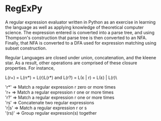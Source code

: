 # RegExPy

 A regular expression evaluator written in Python as an exercise in learning the language
 as well as applying knowledge of theoretical computer science. The expression entered is 
 converted into a parse tree, and using Thompson's construction that parse tree is then converted to 
 an NFA. Finally, that NFA is converted to a DFA used for expression matching using subset construction.

 Regular Languages are closed under union, concatenation, and the kleene star. As a result, other operations are comprised
 of these closure properties. For instance,

 L(r+) = L(rr*) = L(r)L(r*) and L(r?) = L(ε | r) = L(ε) | L(r)\

 'r*'   => Match a regular expression r zero or more times\
 'r+    => Match a regular expression r one or more times\
 'r?'   => Match a regular expression r one or more times\
 'rs'   => Concatenate two regular expressions\
 'r|s'  => Match a regular expression r or s\
 '(rs)' => Group regular expression(s) together

